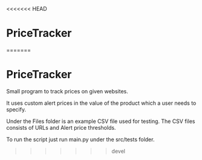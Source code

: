 <<<<<<< HEAD
# PriceTracker
=======
# PriceTracker

Small program to track prices on given websites.

It uses custom alert prices in the value of the product which a user needs to specify.

Under the Files folder is an example CSV file used for testing.
The CSV files consists of URLs and Alert price thresholds.


To run the script just run main.py under the src/tests folder.
>>>>>>> devel
